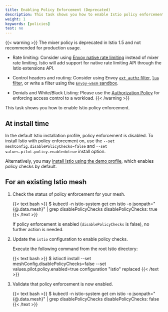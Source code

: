 ```yaml
---
title: Enabling Policy Enforcement (Deprecated)
description: This task shows you how to enable Istio policy enforcement.
weight: 1
keywords: [policies]
test: no
---
```


{{< warning >}}
The mixer policy is deprecated in Istio 1.5 and not recommended for production usage.

* Rate limiting: Consider using [Envoy native rate limiting](https://www.envoyproxy.io/docs/envoy/v1.13.0/intro/arch_overview/other_features/global_rate_limiting)
instead of mixer rate limiting. Istio will add support for native rate limiting API through the Istio extensions API.

* Control headers and routing: Consider using Envoy [`ext_authz` filter](https://www.envoyproxy.io/docs/envoy/v1.13.0/intro/arch_overview/security/ext_authz_filter),
[`lua` filter](https://www.envoyproxy.io/docs/envoy/v1.13.0/configuration/http/http_filters/lua_filter),
or write a filter using the [`Envoy-wasm` sandbox](https://github.com/envoyproxy/envoy-wasm/tree/master/test/extensions/filters/http/wasm/test_data).

* Denials and White/Black Listing: Please use the [Authorization Policy](/pt-br/docs/concepts/security/#authorization) for
enforcing access control to a workload.
{{< /warning >}}

This task shows you how to enable Istio policy enforcement.

## At install time

In the default Istio installation profile, policy enforcement is disabled. To install Istio
with policy enforcement on, use the `--set meshConfig.disablePolicyChecks=false` and `--set values.pilot.policy.enabled=true` install option.

Alternatively, you may [install Istio using the demo profile](/pt-br/docs/setup/getting-started/),
which enables policy checks by default.

## For an existing Istio mesh

1. Check the status of policy enforcement for your mesh.

    {{< text bash >}}
    $ kubectl -n istio-system get cm istio -o jsonpath="{@.data.mesh}" | grep disablePolicyChecks
    disablePolicyChecks: true
    {{< /text >}}

    If policy enforcement is enabled (`disablePolicyChecks` is false), no further action is needed.

1. Update the `istio` configuration to enable policy checks.

    Execute the following command from the root Istio directory:

    {{< text bash >}}
    $ istioctl install --set meshConfig.disablePolicyChecks=false --set values.pilot.policy.enabled=true
    configuration "istio" replaced
    {{< /text >}}

1. Validate that policy enforcement is now enabled.

    {{< text bash >}}
    $ kubectl -n istio-system get cm istio -o jsonpath="{@.data.mesh}" | grep disablePolicyChecks
    disablePolicyChecks: false
    {{< /text >}}
